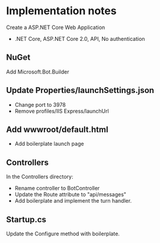# Implementation notes

Create a ASP.NET Core Web Application

- .NET Core, ASP.NET Core 2.0, API, No authentication

## NuGet

Add Microsoft.Bot.Builder

## Update Properties/launchSettings.json

- Change port to 3978
- Remove profiles/IIS Express/launchUrl

## Add wwwroot/default.html

- Add boilerplate launch page

## Controllers

In the Controllers directory:

- Rename controller to BotController
- Update the Route attribute to "api/messages"
- Add boilerplate and implement the turn handler.

## Startup.cs

Update the Configure method with boilerplate.